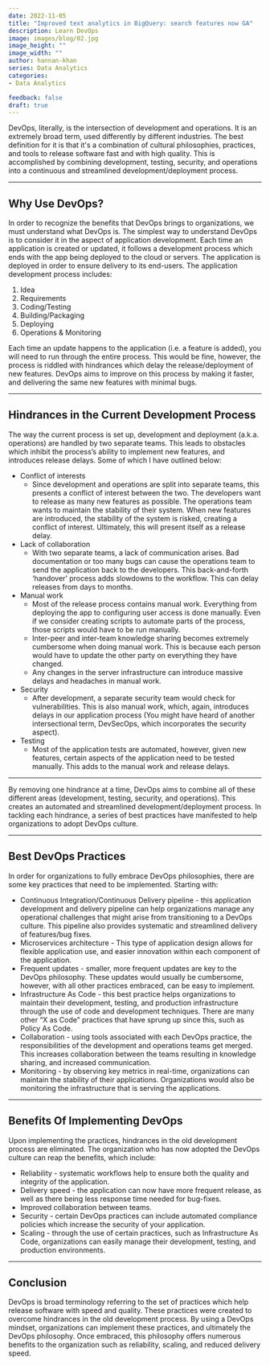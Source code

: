 ```yaml
---
date: 2022-11-05
title: "Improved text analytics in BigQuery: search features now GA"
description: Learn DevOps
image: images/blog/02.jpg
image_height: ""
image_width: ""
author: hannan-khan
series: Data Analytics
categories: 
- Data Analytics

feedback: false
draft: true
---
```


DevOps, literally, is the intersection of development and operations. It is an extremely broad term, used differently by different industries. The best definition for it is that it's a combination of cultural philosophies, practices, and tools to release software fast and with high quality. This is accomplished by combining development, testing, security, and operations into a continuous and streamlined development/deployment process.
________________

## Why Use DevOps?

In order to recognize the benefits that DevOps brings to organizations, we must understand what DevOps is. The simplest way to understand DevOps is to consider it in the aspect of application development. Each time an application is created or updated, it follows a development process which ends with the app being deployed to the cloud or servers. The application is deployed in order to ensure delivery to its end-users.
The application development process includes:

1. Idea
2. Requirements
3. Coding/Testing
4. Building/Packaging
5. Deploying
6. Operations & Monitoring  
  
Each time an update happens to the application (i.e. a feature is added), you will need to run through the entire process. This would be fine, however, the process is riddled with hindrances which delay the release/deployment of new features. DevOps aims to improve on this process by making it faster, and delivering the same new features with minimal bugs.
________________

## Hindrances in the Current Development Process

The way the current process is set up, development and deployment (a.k.a. operations) are handled by two separate teams. This leads to obstacles which inhibit the process’s ability to implement new features, and introduces release delays. Some of which I have outlined below:

* Conflict of interests
  * Since development and operations are split into separate teams, this presents a conflict of interest between the two. The developers want to release as many new features as possible. The operations team wants to maintain the stability of their system. When new features are introduced, the stability of the system is risked, creating a conflict of interest. Ultimately, this will present itself as a release delay.
* Lack of collaboration
  * With two separate teams, a lack of communication arises. Bad documentation or too many bugs can cause the operations team to send the application back to the developers. This back-and-forth ‘handover’ process adds slowdowns to the workflow. This can delay releases from days to months.
* Manual work
  * Most of the release process contains manual work. Everything from deploying the app to configuring user access is done manually. Even if we consider creating scripts to automate parts of the process, those scripts would have to be run manually.
  * Inter-peer and inter-team knowledge sharing becomes extremely cumbersome when doing manual work. This is because each person would have to update the other party on everything they have changed.
  * Any changes in the server infrastructure can introduce massive delays and headaches in manual work.
* Security
  * After development, a separate security team would check for vulnerabilities. This is also manual work, which, again, introduces delays in our application process (You might have heard of another intersectional term, DevSecOps, which incorporates the security aspect).
* Testing
  * Most of the application tests are automated, however, given new features, certain aspects of the application need to be tested manually. This adds to the manual work and release delays.

________________

By removing one hindrance at a time, DevOps aims to combine all of these different areas (development, testing, security, and operations). This creates an automated and streamlined development/deployment process. In tackling each hindrance, a series of best practices have manifested to help organizations to adopt DevOps culture.
________________

## Best DevOps Practices

In order for organizations to fully embrace DevOps philosophies, there are some key practices that need to be implemented. Starting with:

* Continuous Integration/Continuous Delivery pipeline - this application development and delivery pipeline can help organizations manage any operational challenges that might arise from transitioning to a DevOps culture. This pipeline also provides systematic and streamlined delivery of features/bug fixes.
* Microservices architecture - This type of application design allows for flexible application use, and easier innovation within each component of the application.
* Frequent updates - smaller, more frequent updates are key to the DevOps philosophy. These updates would usually be cumbersome, however, with all other practices embraced, can be easy to implement.
* Infrastructure As Code - this best practice helps organizations to maintain their development, testing, and production infrastructure through the use of code and development techniques. There are many other “X as Code” practices that have sprung up since this, such as Policy As Code.
* Collaboration - using tools associated with each DevOps practice, the responsibilities of the development and operations teams get merged. This increases collaboration between the teams resulting in knowledge sharing, and increased communication.
* Monitoring - by observing key metrics in real-time, organizations can maintain the stability of their applications. Organizations would also be monitoring the infrastructure that is serving the applications.

________________

## Benefits Of Implementing DevOps

Upon implementing the practices, hindrances in the old development process are eliminated. The organization who has now adopted the DevOps culture can reap the benefits, which include:

* Reliability - systematic workflows help to ensure both the quality and integrity of the application.
* Delivery speed - the application can now have more frequent release, as well as there being less response time needed for bug-fixes.
* Improved collaboration between teams.
* Security - certain DevOps practices can include automated compliance policies which increase the security of your application.
* Scaling - through the use of certain practices, such as Infrastructure As Code, organizations can easily manage their development, testing, and production environments.

________________

## Conclusion

DevOps is broad terminology referring to the set of practices which help release software with speed and quality. These practices were created to overcome hindrances in the old development process. By using a DevOps mindset, organizations can implement these practices, and ultimately the DevOps philosophy. Once embraced, this philosophy offers numerous benefits to the organization such as reliability, scaling, and reduced delivery speed.
